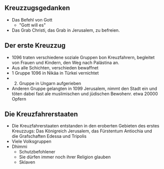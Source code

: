 ## Kreuzzugsgedanken
- Das Befehl von Gott
	- "Gott will es"
- Das Grab Christi, das Grab in Jerusalem, zu befreien.

## Der erste Kreuzzug
- 1096 traten verschiedene soziale Gruppen bon Kreuzfahrern, begleitet von Frauen und Kindern, den Weg nach Palästina an.
- Aus alle Schichten, verschieden bewaffnet
- 1 Gruppe 1096 in Nikäa in Türkei vernichtet
- 2. Gruppe in Ungarn aufgerieben
- Anderen Gruppe gelangten in 1099 Jerusalem, nimmt den Stadt ein und töten dabei fast ale muslimischen und jüdischen Bewohenr. etwa 20000 Opfern
## Die Kreuzfahrerstaaten
- Die Kreuzfahrerstaaten entstanden in den eroberten Gebieten des erstes Kreuzzugs: Das Königreich Jerusalem, das Fürstentum Antiochia und die Grafschaften Edessa und Tripolis
- Viele Volksgruppen
- Dhimmi
	- Schutzbefohlener
	- Sie dürfen immer noch ihrer Religion glauben
	- Sklaven